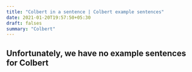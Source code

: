 ```yaml
---
title: "Colbert in a sentence | Colbert example sentences"
date: 2021-01-20T19:57:50+05:30
draft: falses
summary: "Colbert"
---
```

## Unfortunately, we have no example sentences for Colbert                 
